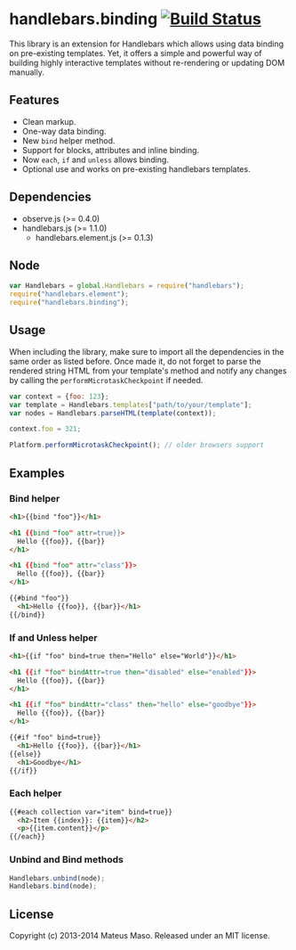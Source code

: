handlebars.binding [![Build Status](https://travis-ci.org/mateusmaso/handlebars.binding.svg?branch=master)](https://travis-ci.org/mateusmaso/handlebars.binding)
==================

This library is an extension for Handlebars which allows using data binding on pre-existing templates. Yet, it offers a simple and powerful way of building highly interactive templates without re-rendering or updating DOM manually.

## Features

* Clean markup.
* One-way data binding.
* New ```bind``` helper method.
* Support for blocks, attributes and inline binding.
* Now ```each```, ```if``` and ```unless``` allows binding.
* Optional use and works on pre-existing handlebars templates.

## Dependencies

* observe.js (>= 0.4.0)
* handlebars.js (>= 1.1.0)
  * handlebars.element.js (>= 0.1.3)

## Node

```javascript
var Handlebars = global.Handlebars = require("handlebars");
require("handlebars.element");
require("handlebars.binding");
```

## Usage

When including the library, make sure to import all the dependencies in the same order as listed before. Once made it, do not forget to parse the rendered string HTML from your template's method and notify any changes by calling the ```performMicrotaskCheckpoint``` if needed.

```javascript
var context = {foo: 123};
var template = Handlebars.templates["path/to/your/template"];
var nodes = Handlebars.parseHTML(template(context));

context.foo = 321;

Platform.performMicrotaskCheckpoint(); // older browsers support
```

## Examples

### Bind helper

```html
<h1>{{bind "foo"}}</h1>

<h1 {{bind "foo" attr=true}}>
  Hello {{foo}}, {{bar}}
</h1>

<h1 {{bind "foo" attr="class"}}>
  Hello {{foo}}, {{bar}}
</h1>

{{#bind "foo"}}
  <h1>Hello {{foo}}, {{bar}}</h1>
{{/bind}}
```

### If and Unless helper

```html
<h1>{{if "foo" bind=true then="Hello" else="World"}}</h1>

<h1 {{if "foo" bindAttr=true then="disabled" else="enabled"}}>
  Hello {{foo}}, {{bar}}
</h1>

<h1 {{if "foo" bindAttr="class" then="hello" else="goodbye"}}>
  Hello {{foo}}, {{bar}}
</h1>

{{#if "foo" bind=true}}
  <h1>Hello {{foo}}, {{bar}}</h1>
{{else}}
  <h1>Goodbye</h1>
{{/if}}
```

### Each helper

```html
{{#each collection var="item" bind=true}}
  <h2>Item {{index}}: {{item}}</h2>
  <p>{{item.content}}</p>
{{/each}}
```

### Unbind and Bind methods

```javascript
Handlebars.unbind(node);
Handlebars.bind(node);
```

## License

Copyright (c) 2013-2014 Mateus Maso. Released under an MIT license.
